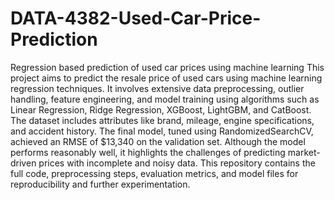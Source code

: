 # DATA-4382-Used-Car-Price-Prediction
Regression based prediction of used car prices using machine learning
This project aims to predict the resale price of used cars using machine learning regression techniques. It involves extensive data preprocessing, outlier handling, feature engineering, and model training using algorithms such as Linear Regression, Ridge Regression, XGBoost, LightGBM, and CatBoost. The dataset includes attributes like brand, mileage, engine specifications, and accident history. The final model, tuned using RandomizedSearchCV, achieved an RMSE of $13,340 on the validation set. Although the model performs reasonably well, it highlights the challenges of predicting market-driven prices with incomplete and noisy data. This repository contains the full code, preprocessing steps, evaluation metrics, and model files for reproducibility and further experimentation.
